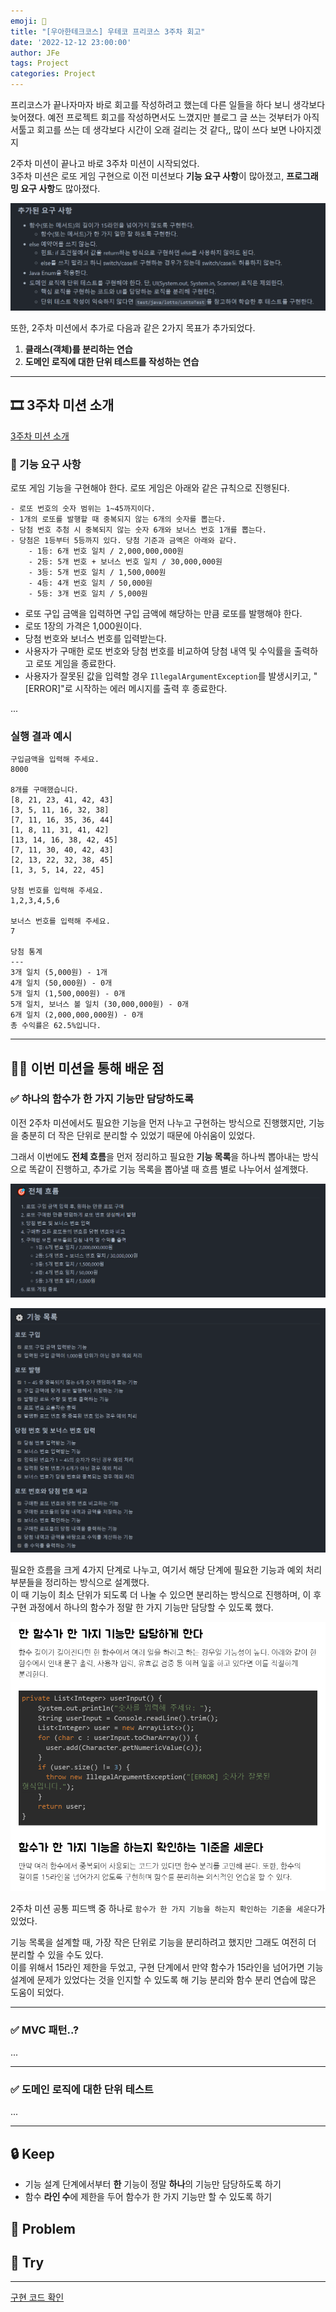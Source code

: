 ```yaml
---
emoji: 🎰
title: "[우아한테크코스] 우테코 프리코스 3주차 회고"
date: '2022-12-12 23:00:00'
author: JFe
tags: Project
categories: Project
---
```


프리코스가 끝나자마자 바로 회고를 작성하려고 했는데 다른 일들을 하다 보니 생각보다 늦어졌다. 예전 프로젝트 회고를 작성하면서도 느꼈지만 블로그 글 쓰는 것부터가 아직 서툴고 회고를 쓰는 데 생각보다 시간이 오래 걸리는 것 같다,, 많이 쓰다 보면 나아지겠지  

2주차 미션이 끝나고 바로 3주차 미션이 시작되었다.  
3주차 미션은 로또 게임 구현으로 이전 미션보다 **기능 요구 사항**이 많아졌고, **프로그래밍 요구 사항**도 많아졌다.

![programming-requirement.png](programming-requirement.png)

또한, 2주차 미션에서 추가로 다음과 같은 2가지 목표가 추가되었다.  
1. **클래스(객체)를 분리하는 연습**  
2. **도메인 로직에 대한 단위 테스트를 작성하는 연습**  

---

## 🎞 3주차 미션 소개

[3주차 미션 소개](https://github.com/woowacourse-precourse/java-lotto)  


### 🚀 기능 요구 사항

로또 게임 기능을 구현해야 한다. 로또 게임은 아래와 같은 규칙으로 진행된다.

```
- 로또 번호의 숫자 범위는 1~45까지이다.
- 1개의 로또를 발행할 때 중복되지 않는 6개의 숫자를 뽑는다.
- 당첨 번호 추첨 시 중복되지 않는 숫자 6개와 보너스 번호 1개를 뽑는다.
- 당첨은 1등부터 5등까지 있다. 당첨 기준과 금액은 아래와 같다.
    - 1등: 6개 번호 일치 / 2,000,000,000원
    - 2등: 5개 번호 + 보너스 번호 일치 / 30,000,000원
    - 3등: 5개 번호 일치 / 1,500,000원
    - 4등: 4개 번호 일치 / 50,000원
    - 5등: 3개 번호 일치 / 5,000원
```

- 로또 구입 금액을 입력하면 구입 금액에 해당하는 만큼 로또를 발행해야 한다.
- 로또 1장의 가격은 1,000원이다.
- 당첨 번호와 보너스 번호를 입력받는다.
- 사용자가 구매한 로또 번호와 당첨 번호를 비교하여 당첨 내역 및 수익률을 출력하고 로또 게임을 종료한다.
- 사용자가 잘못된 값을 입력할 경우 `IllegalArgumentException`를 발생시키고, "[ERROR]"로 시작하는 에러 메시지를 출력 후 종료한다.

...

### 실행 결과 예시

```
구입금액을 입력해 주세요.
8000

8개를 구매했습니다.
[8, 21, 23, 41, 42, 43] 
[3, 5, 11, 16, 32, 38] 
[7, 11, 16, 35, 36, 44] 
[1, 8, 11, 31, 41, 42] 
[13, 14, 16, 38, 42, 45] 
[7, 11, 30, 40, 42, 43] 
[2, 13, 22, 32, 38, 45] 
[1, 3, 5, 14, 22, 45]

당첨 번호를 입력해 주세요.
1,2,3,4,5,6

보너스 번호를 입력해 주세요.
7

당첨 통계
---
3개 일치 (5,000원) - 1개
4개 일치 (50,000원) - 0개
5개 일치 (1,500,000원) - 0개
5개 일치, 보너스 볼 일치 (30,000,000원) - 0개
6개 일치 (2,000,000,000원) - 0개
총 수익률은 62.5%입니다.
```

---

## 👨‍💻 이번 미션을 통해 배운 점

### ✅ 하나의 함수가 한 가지 기능만 담당하도록

이전 2주차 미션에서도 필요한 기능을 먼저 나누고 구현하는 방식으로 진행했지만, 기능을 충분히 더 작은 단위로 분리할 수 있었기 때문에 아쉬움이 있었다.  

그래서 이번에도 **전체 흐름**을 먼저 정리하고 필요한 **기능 목록**을 하나씩 뽑아내는 방식으로 똑같이 진행하고, 추가로 기능 목록을 뽑아낼 때 흐름 별로 나누어서 설계했다.  

![workflow.png](workflow.png)

![function-list.png](function-list.png)

필요한 흐름을 크게 4가지 단계로 나누고, 여기서 해당 단계에 필요한 기능과 예외 처리 부분들을 정리하는 방식으로 설계했다.  
이 때 기능이 최소 단위가 되도록 더 나눌 수 있으면 분리하는 방식으로 진행하며, 이 후 구현 과정에서 하나의 함수가 정말 한 가지 기능만 담당할 수 있도록 했다.  

![function-limit.png](function-limit.png)  

2주차 미션 공통 피드백 중 하나로 `함수가 한 가지 기능을 하는지 확인하는 기준을 세운다`가 있었다.  

기능 목록을 설계할 때, 가장 작은 단위로 기능을 분리하려고 했지만 그래도 여전히 더 분리할 수 있을 수도 있다.  
이를 위해서 15라인 제한을 두었고, 구현 단계에서 만약 함수가 15라인을 넘어가면 기능 설계에 문제가 있었다는 것을 인지할 수 있도록 해 기능 분리와 함수 분리 연습에 많은 도움이 되었다.  


---

### ✅ MVC 패턴..?

...

---

### ✅ 도메인 로직에 대한 단위 테스트

...

---


## 🔒 Keep

- 기능 설계 단계에서부터 **한** 기능이 정말 **하나**의 기능만 담당하도록 하기  
- 함수 **라인 수**에 제한을 두어 함수가 한 가지 기능만 할 수 있도록 하기  


## 🚧 Problem



## 🎯 Try



---

[구현 코드 확인](https://github.com/Go-Jaecheol/java-lotto/tree/Go-Jaecheol)  


```toc
```